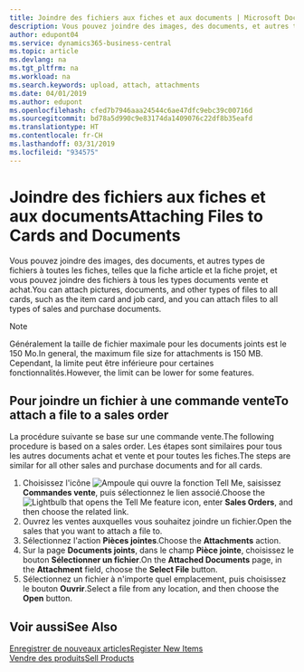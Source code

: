 ```yaml
---
title: Joindre des fichiers aux fiches et aux documents | Microsoft Docs
description: Vous pouvez joindre des images, des documents, et autres types de fichiers à toutes les fiches et à tous les types documents vente et achat.
author: edupont04
ms.service: dynamics365-business-central
ms.topic: article
ms.devlang: na
ms.tgt_pltfrm: na
ms.workload: na
ms.search.keywords: upload, attach, attachments
ms.date: 04/01/2019
ms.author: edupont
ms.openlocfilehash: cfed7b7946aaa24544c6ae47dfc9ebc39c00716d
ms.sourcegitcommit: bd78a5d990c9e83174da1409076c22df8b35eafd
ms.translationtype: HT
ms.contentlocale: fr-CH
ms.lasthandoff: 03/31/2019
ms.locfileid: "934575"
---
```

# <a name="attaching-files-to-cards-and-documents"></a><span data-ttu-id="323c5-103">Joindre des fichiers aux fiches et aux documents</span><span class="sxs-lookup"><span data-stu-id="323c5-103">Attaching Files to Cards and Documents</span></span>
<span data-ttu-id="323c5-104">Vous pouvez joindre des images, des documents, et autres types de fichiers à toutes les fiches, telles que la fiche article et la fiche projet, et vous pouvez joindre des fichiers à tous les types documents vente et achat.</span><span class="sxs-lookup"><span data-stu-id="323c5-104">You can attach pictures, documents, and other types of files to all cards, such as the item card and job card, and you can attach files to all types of sales and purchase documents.</span></span>

> [!Note]
> <span data-ttu-id="323c5-105">Généralement la taille de fichier maximale pour les documents joints est le 150 Mo.</span><span class="sxs-lookup"><span data-stu-id="323c5-105">In general, the maximum file size for attachments is 150 MB.</span></span> <span data-ttu-id="323c5-106">Cependant, la limite peut être inférieure pour certaines fonctionnalités.</span><span class="sxs-lookup"><span data-stu-id="323c5-106">However, the limit can be lower for some features.</span></span> 

## <a name="to-attach-a-file-to-a-sales-order"></a><span data-ttu-id="323c5-107">Pour joindre un fichier à une commande vente</span><span class="sxs-lookup"><span data-stu-id="323c5-107">To attach a file to a sales order</span></span>
<span data-ttu-id="323c5-108">La procédure suivante se base sur une commande vente.</span><span class="sxs-lookup"><span data-stu-id="323c5-108">The following procedure is based on a sales order.</span></span> <span data-ttu-id="323c5-109">Les étapes sont similaires pour tous les autres documents achat et vente et pour toutes les fiches.</span><span class="sxs-lookup"><span data-stu-id="323c5-109">The steps are similar for all other sales and purchase documents and for all cards.</span></span>

1. <span data-ttu-id="323c5-110">Choisissez l'icône ![Ampoule qui ouvre la fonction Tell Me](media/ui-search/search_small.png "Dites-moi ce que vous voulez faire"), saisissez **Commandes vente**, puis sélectionnez le lien associé.</span><span class="sxs-lookup"><span data-stu-id="323c5-110">Choose the ![Lightbulb that opens the Tell Me feature](media/ui-search/search_small.png "Tell me what you want to do") icon, enter **Sales Orders**, and then choose the related link.</span></span>
2. <span data-ttu-id="323c5-111">Ouvrez les ventes auxquelles vous souhaitez joindre un fichier.</span><span class="sxs-lookup"><span data-stu-id="323c5-111">Open the sales that you want to attach a file to.</span></span>
3. <span data-ttu-id="323c5-112">Sélectionnez l'action **Pièces jointes**.</span><span class="sxs-lookup"><span data-stu-id="323c5-112">Choose the **Attachments** action.</span></span>
4. <span data-ttu-id="323c5-113">Sur la page **Documents joints**, dans le champ **Pièce jointe**, choisissez le bouton **Sélectionner un fichier**.</span><span class="sxs-lookup"><span data-stu-id="323c5-113">On the **Attached Documents** page, in the **Attachment** field, choose the **Select File** button.</span></span>
5. <span data-ttu-id="323c5-114">Sélectionnez un fichier à n'importe quel emplacement, puis choisissez le bouton **Ouvrir**.</span><span class="sxs-lookup"><span data-stu-id="323c5-114">Select a file from any location, and then choose the **Open** button.</span></span>

## <a name="see-also"></a><span data-ttu-id="323c5-115">Voir aussi</span><span class="sxs-lookup"><span data-stu-id="323c5-115">See Also</span></span>
[<span data-ttu-id="323c5-116">Enregistrer de nouveaux articles</span><span class="sxs-lookup"><span data-stu-id="323c5-116">Register New Items</span></span>](inventory-how-register-new-items.md)  
[<span data-ttu-id="323c5-117">Vendre des produits</span><span class="sxs-lookup"><span data-stu-id="323c5-117">Sell Products</span></span>](sales-how-sell-products.md)

